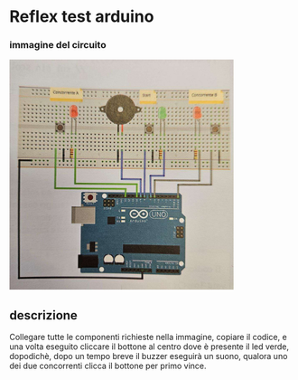 # Reflex test arduino

### immagine del circuito

![alt image](./src/img_circuito.png)

## descrizione

Collegare tutte le componenti richieste nella immagine, copiare il codice, e una volta eseguito cliccare il bottone al centro dove è presente il led verde, dopodichè, dopo un tempo breve il buzzer eseguirà un suono, qualora uno dei due concorrenti clicca il bottone per primo vince.